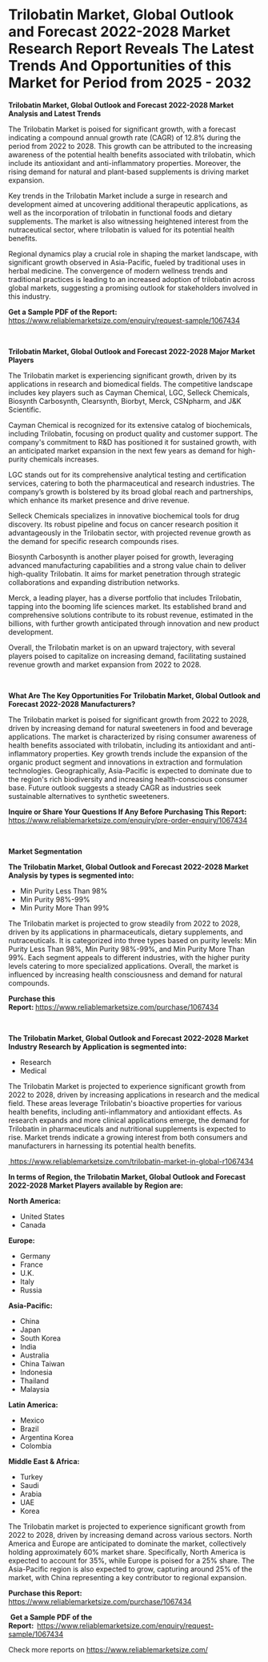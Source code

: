 <p><h1>Trilobatin Market, Global Outlook and Forecast 2022-2028 Market Research Report Reveals The Latest Trends And Opportunities of this Market for Period from 2025 - 2032</h1></p><p><strong>Trilobatin Market, Global Outlook and Forecast 2022-2028 Market Analysis and Latest Trends</strong></p>
<p><p>The Trilobatin Market is poised for significant growth, with a forecast indicating a compound annual growth rate (CAGR) of 12.8% during the period from 2022 to 2028. This growth can be attributed to the increasing awareness of the potential health benefits associated with trilobatin, which include its antioxidant and anti-inflammatory properties. Moreover, the rising demand for natural and plant-based supplements is driving market expansion.</p><p>Key trends in the Trilobatin Market include a surge in research and development aimed at uncovering additional therapeutic applications, as well as the incorporation of trilobatin in functional foods and dietary supplements. The market is also witnessing heightened interest from the nutraceutical sector, where trilobatin is valued for its potential health benefits. </p><p>Regional dynamics play a crucial role in shaping the market landscape, with significant growth observed in Asia-Pacific, fueled by traditional uses in herbal medicine. The convergence of modern wellness trends and traditional practices is leading to an increased adoption of trilobatin across global markets, suggesting a promising outlook for stakeholders involved in this industry.</p></p>
<p><strong>Get a Sample PDF of the Report:&nbsp;</strong> <a href="https://www.reliablemarketsize.com/enquiry/request-sample/1067434?utm_campaign=3452&utm_medium=2&utm_source=Github&utm_content=ia&utm_term=21032025&utm_id=trilobatin-market-global-outlook-and-forecast-2022-2028">https://www.reliablemarketsize.com/enquiry/request-sample/1067434</a></p>
<p>&nbsp;</p>
<p><strong>Trilobatin Market, Global Outlook and Forecast 2022-2028 Major Market Players</strong></p>
<p><p>The Trilobatin market is experiencing significant growth, driven by its applications in research and biomedical fields. The competitive landscape includes key players such as Cayman Chemical, LGC, Selleck Chemicals, Biosynth Carbosynth, Clearsynth, Biorbyt, Merck, CSNpharm, and J&K Scientific.</p><p>Cayman Chemical is recognized for its extensive catalog of biochemicals, including Trilobatin, focusing on product quality and customer support. The company's commitment to R&D has positioned it for sustained growth, with an anticipated market expansion in the next few years as demand for high-purity chemicals increases.</p><p>LGC stands out for its comprehensive analytical testing and certification services, catering to both the pharmaceutical and research industries. The company’s growth is bolstered by its broad global reach and partnerships, which enhance its market presence and drive revenue.</p><p>Selleck Chemicals specializes in innovative biochemical tools for drug discovery. Its robust pipeline and focus on cancer research position it advantageously in the Trilobatin sector, with projected revenue growth as the demand for specific research compounds rises.</p><p>Biosynth Carbosynth is another player poised for growth, leveraging advanced manufacturing capabilities and a strong value chain to deliver high-quality Trilobatin. It aims for market penetration through strategic collaborations and expanding distribution networks.</p><p>Merck, a leading player, has a diverse portfolio that includes Trilobatin, tapping into the booming life sciences market. Its established brand and comprehensive solutions contribute to its robust revenue, estimated in the billions, with further growth anticipated through innovation and new product development.</p><p>Overall, the Trilobatin market is on an upward trajectory, with several players poised to capitalize on increasing demand, facilitating sustained revenue growth and market expansion from 2022 to 2028.</p></p>
<p>&nbsp;</p>
<p><strong>What Are The Key Opportunities For Trilobatin Market, Global Outlook and Forecast 2022-2028 Manufacturers?</strong></p>
<p><p>The Trilobatin market is poised for significant growth from 2022 to 2028, driven by increasing demand for natural sweeteners in food and beverage applications. The market is characterized by rising consumer awareness of health benefits associated with trilobatin, including its antioxidant and anti-inflammatory properties. Key growth trends include the expansion of the organic product segment and innovations in extraction and formulation technologies. Geographically, Asia-Pacific is expected to dominate due to the region's rich biodiversity and increasing health-conscious consumer base. Future outlook suggests a steady CAGR as industries seek sustainable alternatives to synthetic sweeteners.</p></p>
<p><strong>Inquire or Share Your Questions If Any Before Purchasing This Report:</strong> <a href="https://www.reliablemarketsize.com/enquiry/pre-order-enquiry/1067434?utm_campaign=3452&utm_medium=2&utm_source=Github&utm_content=ia&utm_term=21032025&utm_id=trilobatin-market-global-outlook-and-forecast-2022-2028">https://www.reliablemarketsize.com/enquiry/pre-order-enquiry/1067434</a></p>
<p>&nbsp;</p>
<p><strong>Market Segmentation</strong></p>
<p><strong>The Trilobatin Market, Global Outlook and Forecast 2022-2028 Market Analysis by types is segmented into:</strong></p>
<p><ul><li>Min Purity Less Than 98%</li><li>Min Purity 98%-99%</li><li>Min Purity More Than 99%</li></ul></p>
<p><p>The Trilobatin market is projected to grow steadily from 2022 to 2028, driven by its applications in pharmaceuticals, dietary supplements, and nutraceuticals. It is categorized into three types based on purity levels: Min Purity Less Than 98%, Min Purity 98%-99%, and Min Purity More Than 99%. Each segment appeals to different industries, with the higher purity levels catering to more specialized applications. Overall, the market is influenced by increasing health consciousness and demand for natural compounds.</p></p>
<p><strong>Purchase this Report:&nbsp;</strong><a href="https://www.reliablemarketsize.com/purchase/1067434?utm_campaign=3452&utm_medium=2&utm_source=Github&utm_content=ia&utm_term=21032025&utm_id=trilobatin-market-global-outlook-and-forecast-2022-2028">https://www.reliablemarketsize.com/purchase/1067434</a></p>
<p>&nbsp;</p>
<p><strong>The Trilobatin Market, Global Outlook and Forecast 2022-2028 Market Industry Research by Application is segmented into:</strong></p>
<p><ul><li>Research</li><li>Medical</li></ul></p>
<p><p>The Trilobatin Market is projected to experience significant growth from 2022 to 2028, driven by increasing applications in research and the medical field. These areas leverage Trilobatin's bioactive properties for various health benefits, including anti-inflammatory and antioxidant effects. As research expands and more clinical applications emerge, the demand for Trilobatin in pharmaceuticals and nutritional supplements is expected to rise. Market trends indicate a growing interest from both consumers and manufacturers in harnessing its potential health benefits.</p></p>
<p><a href="https://www.reliablemarketsize.com/trilobatin-market-in-global-r1067434?utm_campaign=3452&utm_medium=2&utm_source=Github&utm_content=ia&utm_term=21032025&utm_id=trilobatin-market-global-outlook-and-forecast-2022-2028">&nbsp;https://www.reliablemarketsize.com/trilobatin-market-in-global-r1067434</a></p>
<p><strong>In terms of Region, the Trilobatin Market, Global Outlook and Forecast 2022-2028 Market Players available by Region are:</strong></p>
<p>
    <p> <strong> North America: </strong>
        <ul>
            <li>United States</li>
            <li>Canada</li>
        </ul>
        </p> 
    <p> <strong> Europe: </strong>
        <ul>
            <li>Germany</li>
            <li>France</li>
            <li>U.K.</li>
            <li>Italy</li>
            <li>Russia</li>
        </ul>
        </p> 
    <p> <strong> Asia-Pacific: </strong>
        <ul>
            <li>China</li>
            <li>Japan</li>
            <li>South Korea</li>
            <li>India</li>
            <li>Australia</li>
            <li>China Taiwan</li>
            <li>Indonesia</li>
            <li>Thailand</li>
            <li>Malaysia</li>
        </ul>
        </p> 
    <p> <strong> Latin America: </strong>
        <ul>
            <li>Mexico</li>
            <li>Brazil</li>
            <li>Argentina Korea</li>
            <li>Colombia</li>
        </ul>
        </p> 
    <p> <strong> Middle East & Africa: </strong>
        <ul>
            <li>Turkey</li>
            <li>Saudi</li>
            <li>Arabia</li>
            <li>UAE</li>
            <li>Korea</li>
        </ul>
    </p>
    </p>
<p><p>The Trilobatin market is projected to experience significant growth from 2022 to 2028, driven by increasing demand across various sectors. North America and Europe are anticipated to dominate the market, collectively holding approximately 60% market share. Specifically, North America is expected to account for 35%, while Europe is poised for a 25% share. The Asia-Pacific region is also expected to grow, capturing around 25% of the market, with China representing a key contributor to regional expansion.</p></p>
<p><strong>Purchase this Report: </strong><a href="https://www.reliablemarketsize.com/purchase/1067434?utm_campaign=3452&utm_medium=2&utm_source=Github&utm_content=ia&utm_term=21032025&utm_id=trilobatin-market-global-outlook-and-forecast-2022-2028">https://www.reliablemarketsize.com/purchase/1067434</a></p>
<p>&nbsp;<strong>Get a Sample PDF of the Report:&nbsp;&nbsp;</strong><a href="https://www.reliablemarketsize.com/enquiry/request-sample/1067434?utm_campaign=3452&utm_medium=2&utm_source=Github&utm_content=ia&utm_term=21032025&utm_id=trilobatin-market-global-outlook-and-forecast-2022-2028">https://www.reliablemarketsize.com/enquiry/request-sample/1067434</a></p>
<p><strong></strong></p>
<p>Check more reports on <a href="https://www.reliablemarketsize.com/?utm_campaign=3452&utm_medium=2&utm_source=Github&utm_content=ia&utm_term=21032025&utm_id=trilobatin-market-global-outlook-and-forecast-2022-2028">https://www.reliablemarketsize.com/</a></p>